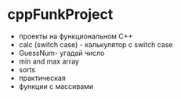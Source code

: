 # cppFunkProject
- проекты на функциональном C++
- calc (switch case) - калькулятор с switch case
- GuessNum- угадай число
- min and max array
- sorts
- практическая
- функции с массивами
